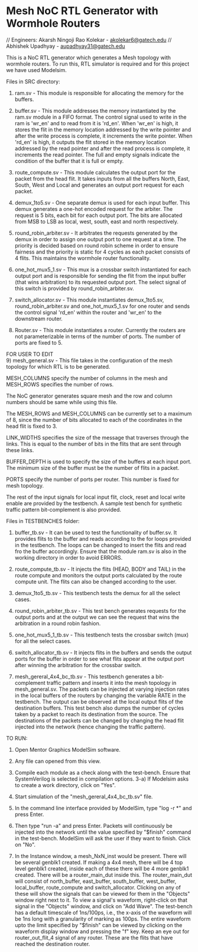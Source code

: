 # Mesh NoC RTL Generator with Wormhole Routers

// Engineers: Akarsh Ningoji Rao Kolekar - akolekar6@gatech.edu
//            Abhishek Upadhyay - aupadhyay31@gatech.edu

This is a NoC RTL generator which generates a Mesh topology with wormhole routers. 
To run this, RTL simulator is required and for this project we have used Modelsim. 

Files in SRC directory:

1) ram.sv - This module is responsible for allocating the memory for the buffers.

2) buffer.sv - This module addresses the memory instantiated by the ram.sv module in a FIFO format. 
The control signal used to write in the ram is 'wr_en' and to read from it is 'rd_en'. 
When 'wr_en' is high, it stores the flit in the memory location addressed by the write pointer and after the write process is complete, it increments the write pointer. 
When 'rd_en' is high, it outputs the flit stored in the memory location addressed by the read pointer and after the read process is complete, it increments the read pointer. 
The full and empty signals indicate the condition of the buffer that it is full or empty.

3) route_compute.sv - This module calculates the output port for the packet from the head flit. 
It takes inputs from all the buffers North, East, South, West and Local and generates an output port request for each packet.

4) demux_1to5.sv - One separate demux is used for each input buffer. 
This demux generates a one-hot encoded request for the arbiter. The request is 5 bits, each bit for each output port. 
The bits are allocated from MSB to LSB as local, west, south, east and north respectively.

5) round_robin_arbiter.sv - It arbitrates the requests generated by the demux in order to assign one output port to one request at a time. 
The priority is decided based on round robin scheme in order to ensure fairness and the priority is static for 4 cycles as each packet consists of 4 flits. 
This maintains the wormhole router functionality.

6) one_hot_mux5_1.sv - This mux is a crossbar switch instantiated for each output port and is responsible for sending the flit from the input buffer (that wins arbitration) to its requested output port. 
The select signal of this switch is provided by round_robin_arbiter.sv.

7) switch_allocator.sv - This module instantiates demux_1to5.sv, round_robin_arbiter.sv and one_hot_mux5_1.sv for one router and sends the control signal 'rd_en' within the router and 'wr_en' to the downstream router.

8) Router.sv - This module instantiates a router. Currently the routers are not parameterizable in terms of the number of ports. 
The number of ports are fixed to 5.

FOR USER TO EDIT <br/>
9) mesh_general.sv - This file takes in the configuration of the mesh topology for which RTL is to be generated. 

MESH_COLUMNS specify the number of columns in the mesh and MESH_ROWS specifies the number of rows. 

The NoC generator generates square mesh and the row and column numbers should be same while using this file. 

The MESH_ROWS and MESH_COLUMNS can be currently set to a maximum of 8, since the number of bits allocated to each of the coordinates in the head flit is fixed to 3. 

LINK_WIDTHS specifies the size of the message that traverses through the links. This is equal to the number of bits in the flits that are sent through these links. 

BUFFER_DEPTH is used to specify the size of the buffers at each input port. The minimum size of the buffer must be the number of flits in a packet. 

PORTS specify the number of ports per router. This number is fixed for mesh topology. 

The rest of the input signals for local input flit, clock, reset and local write enable are provided by the testbench. 
A sample test bench for synthetic traffic pattern bit-complement is also provided.

Files in TESTBENCHES folder:

1) buffer_tb.sv - It can be used to test the functionality of buffer.sv. 
It provides flits to the buffer and reads according to the for loops provided in the testbench. 
The loops can be changed to insert the flits and read fro the buffer accordingly. 
Ensure that the module ram.sv is also in the working directory in order to avoid ERRORS.

2) route_compute_tb.sv - It injects the flits (HEAD, BODY and TAIL) in the route compute and monitors the output ports calculated by the route compute unit. 
The flits can also be changed according to the user.

3) demux_1to5_tb.sv - This testbench tests the demux for all the select cases.

4) round_robin_arbiter_tb.sv - This test bench generates requests for the output ports and at the output we can see the request that wins the arbitration in a round robin fashion.

5) one_hot_mux5_1_tb.sv - This testbench tests the crossbar switch (mux) for all the select cases.

6) switch_allocator_tb.sv - It injects flits in the buffers and sends the output ports for the buffer in order to see what flits appear at the output port after winning the arbitration for the crossbar switch.

7) mesh_gereral_4x4_bc_tb.sv - This testbench generates a bit-complement traffic pattern and inserts it into the mesh topology in mesh_general.sv. 
The packets can be injected at varying injection rates in the local buffers of the routers by changing the variable RATE in the testbench. 
The output can be observed at the local output flits of the destination buffers. 
This test bench also dumps the number of cycles taken by a packet to reach its destination from the source. 
The destinations of the packets can be changed by changing the head flit injected into the network (hence changing the traffic pattern).

TO RUN:
1) Open Mentor Graphics ModelSim software.

2) Any file can opened from this view.

3) Compile each module as a check along with the test-bench. Ensure that SystemVerilog is selected in compilation options.
3-a) If Modelsim asks to create a work directory, click on "Yes".

4) Start simulation of the "mesh_gereral_4x4_bc_tb.sv" file. 

5) In the command line interface provided by ModelSim, type "log -r *" and press Enter.

6) Then type "run -a" and press Enter. Packets will continuously be injected into the network until the value specified by "$finish" command in the test-bench. ModelSim will ask the user if they want to finish. Click on "No".

7) In the Instance window, a mesh_NxN_inst would be present. There will be several genblk1 created. If making a 4x4 mesh, there will be 4 top level genblk1 created, inside each of these there will be 4 more genblk1 created. There will be a router_main_dut inside this. The router_main_dut will consist of north_buffer, east_buffer, south_buffer, west_buffer, local_buffer, route_compute and switch_allocator. Clicking on any of these will show the signals that can be viewed for them in the "Objects" window right next to it. To view a signal's waveform, right-click on that signal in the "Objects" window, and click on "Add Wave". The test-bench has a default timescale of 1ns/100ps, i.e., the x-axis of the waveform will be 1ns long with a granularity of marking as 100ps. The entire waveform upto the limit specified by "$finish" can be viewed by clicking on the waveform display window and pressing the "f" key. Keep an eye out for router_out_flit_4 signal of any router. These are the flits that have reached the destination router.

